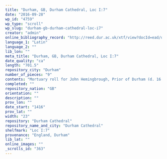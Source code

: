 ```yaml
---
title: "Durham, GB, Durham Cathedral, Loc I:7"
date: "2016-09-28"
wp_id: "4759"
wp_type: "scroll"
wp_slug: "durham-gb-durham-cathedral-loc-i7"
creator: "admin"
online_bibliography_record: "http://reed.dur.ac.uk/xtf/view?docId=ead/dcd/dcdlocel.xml#qxj-40"
language_1: "Latin"
language_2: ""
lib_lon: ""
meta_title: "Durham, GB, Durham Cathedral, Loc I:7"
date_quality: "ca"
length: "701.5"
repository_city: "Durham"
number_of_pieces: "9"
contents: "Mortuary roll for John Hemingbrough, Prior of Durham (d. 16 Sept. 1416). Begins with an encyclical letter and followed by 408 tituli and a separate draft of the encyclical letter."
completed: ""
repository_nation: "GB"
orientation: ""
description: ""
prov_lon: ""
date_start: "1416"
prov_lat: ""
width: "23"
repository: "Durham Cathedral"
repository_name_and_city: "Durham Cathedral"
shelfmark: "Loc I:7"
provenance: "England, Durham"
lib_lat: ""
online_images: ""
_scrolls_id: "363"
---
```



